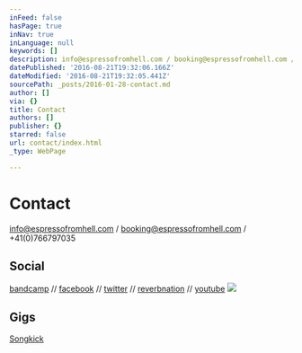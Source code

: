 ```yaml
---
inFeed: false
hasPage: true
inNav: true
inLanguage: null
keywords: []
description: info@espressofromhell.com / booking@espressofromhell.com / +41(0)766797035
datePublished: '2016-08-21T19:32:06.166Z'
dateModified: '2016-08-21T19:32:05.441Z'
sourcePath: _posts/2016-01-28-contact.md
author: []
via: {}
title: Contact
authors: []
publisher: {}
starred: false
url: contact/index.html
_type: WebPage

---
```

# Contact

info@espressofromhell.com / booking@espressofromhell.com / +41(0)766797035

## Social

[bandcamp][0] // [facebook][1] // [twitter][2] // [reverbnation][3] // [youtube][4]
![](https://the-grid-user-content.s3-us-west-2.amazonaws.com/9c011f75-6f98-4555-8f3e-870c15d2bbae.jpg)

## Gigs

[Songkick][5]

[0]: https://espressofromhell.bandcamp.com/
[1]: https://www.facebook.com/espressofromhell/
[2]: https://twitter.com/efhmusic
[3]: https://www.reverbnation.com/espressofromhell
[4]: https://www.youtube.com/channel/UCtRY9Y12JqWcyLOYtzeUGTA
[5]: http://www.songkick.com/artists/8480653-espresso-from-hell